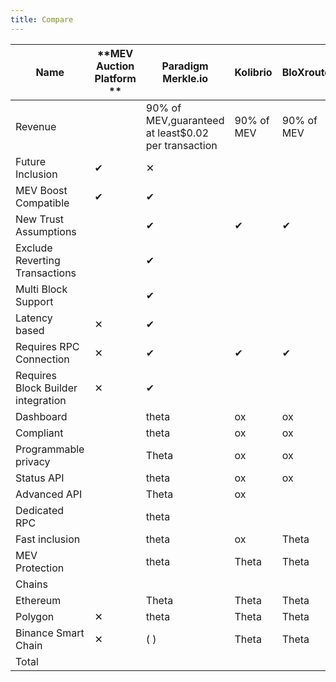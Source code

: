 ```yaml
---
title: Compare
---
```


| **Name**                           | **MEV Auction Platform ** | **Paradigm Merkle.io**                              | **Kolibrio** | **BloXroute** | **MEV-Blocker** | **MEV-Share** |
|------------------------------------|---------------------------|-----------------------------------------------------|--------------|---------------|-----------------|---------------|
| Revenue                            |                           | 90% of MEV,guaranteed at least$0.02 per transaction | 90% of MEV   | 90% of MEV    | $0              | $0            |
| Future Inclusion                   | ✔︎                         | ✕                                                   |              |               |                 |               |
| MEV Boost Compatible               | ✔︎                         | ✔︎                                                   |              |               |                 |               |
| New Trust Assumptions              |                           | ✔︎                                                   | ✔︎            | ✔︎             | ✔︎               | ✔︎             |
| Exclude Reverting Transactions     |                           | ✔︎                                                   |              |               |                 |               |
| Multi Block Support                |                           | ✔︎                                                   |              |               |                 |               |
| Latency based                      | ✕                         | ✔︎                                                   |              |               |                 |               |
| Requires RPC Connection            | ✕                         | ✔︎                                                   | ✔︎            | ✔︎             | ✔︎               | ✔︎             |
| Requires Block Builder integration | ✕                         | ✔︎                                                   |              |               |                 |               |
| Dashboard                          |                           | theta                                               | ox           | ox            | ox              | ox            |
| Compliant                          |                           | theta                                               | ox           | ox            | ox              | ox            |
| Programmable privacy               |                           | Theta                                               | ox           | ox            | ox              | Theta         |
| Status API                         |                           | theta                                               | ox           | ox            | ox              | theta         |
| Advanced API                       |                           | Theta                                               | ox           |               |                 | ox            |
| Dedicated RPC                      |                           | theta                                               |              |               | Theta           | theta         |
| Fast inclusion                     |                           | theta                                               | ox           | Theta         | Theta           |               |
| MEV Protection                     |                           | theta                                               | Theta        | Theta         | Theta           | theta         |
| Chains                             |                           |                                                     |              |               |                 |               |
| Ethereum                           |                           | Theta                                               | Theta        | Theta         | Theta           | Theta         |
| Polygon                            | ✕                         | theta                                               | Theta        | Theta         | ox              | ox            |
| Binance Smart Chain                | ✕                         | ( )                                                 | Theta        | Theta         | ox              | ox            |
| Total                              |                           |                                                     |              |               |                 |               |